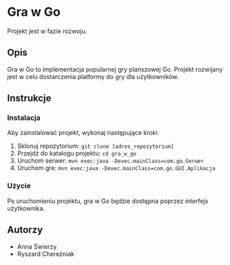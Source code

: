 # Gra w Go

Projekt jest w fazie rozwoju.

## Opis

Gra w Go to implementacja popularnej gry planszowej Go. Projekt rozwijany jest w celu dostarczenia platformy do gry dla użytkowników.

## Instrukcje

### Instalacja

Aby zainstalować projekt, wykonaj następujące kroki:

1. Sklonuj repozytorium: `git clone [adres_repozytorium]`
2. Przejdź do katalogu projektu: `cd gra_w_go`
3. Uruchom serwer: `mvn exec:java -Dexec.mainClass=com.go.Serwer`
4. Uruchom gre: `mvn exec:java -Dexec.mainClass=com.go.GUI.Aplikacja`

### Użycie

Po uruchomieniu projektu, gra w Go będzie dostępna poprzez interfejs użytkownika. 

## Autorzy

- Anna Świerzy
- Ryszard Chereźniak
